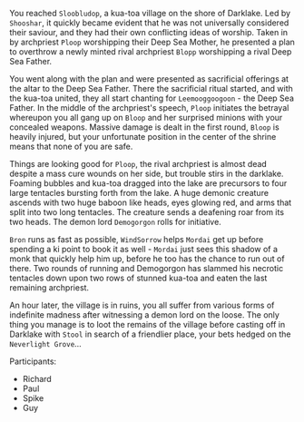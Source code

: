You reached `Sloobludop`, a kua-toa village on the shore of Darklake. Led by `Shooshar`, it quickly became evident that he was not universally considered their saviour, and they had their own conflicting ideas of worship. Taken in by archpriest `Ploop` worshipping their Deep Sea Mother, he presented a plan to overthrow a newly minted rival archpriest `Blopp` worshipping a rival Deep Sea Father.

 You went along with the plan and were presented as sacrificial offerings at the altar to the Deep Sea Father. There the sacrificial ritual started, and with the kua-toa united, they all start chanting for `Leemooggoogoon` - the Deep Sea Father. In the middle of the archpriest's speech, `Ploop` initiates the betrayal whereupon you all gang up on `Bloop` and her surprised minions with your concealed weapons. Massive damage is dealt in the first round, `Bloop` is heavily injured, but your unfortunate position in the center of the shrine means that none of you are safe.

Things are looking good for `Ploop`, the rival archpriest is almost dead despite a mass cure wounds on her side, but trouble stirs in the darklake. Foaming bubbles and kua-toa dragged into the lake are precursors to four large tentacles bursting forth from the lake. A huge demonic creature ascends with two huge baboon like heads, eyes glowing red, and arms that split into two long tentacles. The creature sends a deafening roar from its two heads. The demon lord `Demogorgon` rolls for initiative.

`Bron` runs as fast as possible, `WindSorrow` helps `Mordai` get up before spending a ki point to book it as well - `Mordai` just sees this shadow of a monk that quickly help him up, before he too has the chance to run out of there. Two rounds of running and Demogorgon has slammed his necrotic tentacles down upon two rows of stunned kua-toa and eaten the last remaining archpriest.

An hour later, the village is in ruins, you all suffer from various forms of indefinite madness after witnessing a demon lord on the loose. The only thing you manage is to loot the remains of the village before casting off in Darklake with `Stool` in search of a friendlier place, your bets hedged on the `Neverlight Grove`…

Participants:
- Richard
- Paul
- Spike
- Guy